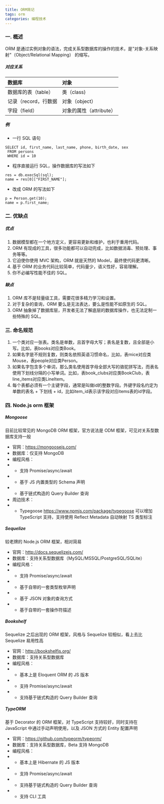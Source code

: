 ```yaml
---
title: ORM简记
tags: orm
categories: 编程技术
---
```


<!--readme-->
### 一. 概述

ORM 是通过实例对象的语法，完成关系型数据库的操作的技术，是"对象-关系映射"（Object/Relational Mapping） 的缩写。

##### 对应关系
| 数据库 | 对象 |
|:---|:---|
| 数据库的表（table）| 类（class) |
| 记录（record，行数据 | 对象（object） |
| 字段（field） | 对象的属性（attribute） |


##### 例

* 一行 SQL 语句

```
SELECT id, first_name, last_name, phone, birth_date, sex
 FROM persons 
 WHERE id = 10
```

* 程序直接运行 SQL，操作数据库的写法如下

```
res = db.execSql(sql);
name = res[0]["FIRST_NAME"];
```

* 改成 ORM 的写法如下

```
p = Person.get(10);
name = p.first_name;
```

### 二. 优缺点

##### 优点

1. 数据模型都在一个地方定义，更容易更新和维护，也利于重用代码。
2. ORM 有现成的工具，很多功能都可以自动完成，比如数据消毒、预处理、事务等等。
3. 它迫使你使用 MVC 架构，ORM 就是天然的 Model，最终使代码更清晰。
4. 基于 ORM 的业务代码比较简单，代码量少，语义性好，容易理解。
5. 你不必编写性能不佳的 SQL。

##### 缺点

1. ORM 库不是轻量级工具，需要花很多精力学习和设置。
2. 对于复杂的查询，ORM 要么是无法表达，要么是性能不如原生的 SQL。
3. ORM 抽象掉了数据库层，开发者无法了解底层的数据库操作，也无法定制一些特殊的 SQL。

### 三. 命名规范

1. 一个类对应一张表。类名是单数，且首字母大写；表名是复数，且全部是小写。比如，表books对应类Book。
2. 如果名字是不规则复数，则类名依照英语习惯命名，比如，表mice对应类Mouse，表people对应类Person。
3. 如果名字包含多个单词，那么类名使用首字母全部大写的骆驼拼写法，而表名使用下划线分隔的小写单词。比如，表book_clubs对应类BookClub，表line_items对应类LineItem。
4. 每个表都必须有一个主键字段，通常是叫做id的整数字段。外键字段名约定为单数的表名 + 下划线 + id，比如item_id表示该字段对应items表的id字段。

### 四. Node.js orm 框架

##### Mongoose

目前比较常见的 MongoDB ORM 框架，官方说法是 ODM 框架，可见对关系型数据库支持一般

* 官网：https://mongoosejs.com/
* 数据库：仅支持 MongoDB
* 编程风格：
* * 支持 Promise/async/await
* * 基于 JS 内置类型的 Schema 声明
* * 基于链式构造的 Query Builder 查询
* 周边技术：
* * Typegoose
https://www.npmjs.com/package/typegoose
可以增加 TypeScript 支持，支持使用 Reflect Metadata 自动映射 TS 类型标注

##### Sequelize

较老牌的 Node.js ORM 框架，相对简易

* 官网：http://docs.sequelizejs.com/
* 数据库：支持关系型数据库（MySQL/MSSQL/PostgreSQL/SQLite）
* 编程风格：
* * 支持 Promise/async/await
* * 基于自带的一套类型枚举声明
* * 基于 JSON 对象的查询方式
* * 基于自带的一套操作符描述

##### Bookshelf

Sequelize 之后出现的 ORM 框架，风格与 Sequelize 较相似，看上去比 Sequelize 易用性高

* 官网：http://bookshelfjs.org/
* 数据库：支持关系型数据库
* 编程风格：
* * 基本上是 Eloquent ORM 的 JS 版本
* * 支持 Promise/async/await
* * 支持基于链式构造的 Query Builder 查询

##### TypeORM

基于 Decorator 的 ORM 框架，对 TypeScript 支持较好，同时支持在 JavaScript 中通过手动声明使用，以及 JSON 方式的 Entity 配置声明

* 官网：https://github.com/typeorm/typeorm/
* 数据库：支持关系型数据库，Beta 支持 MongoDB
* 编程风格：
* * 基本上是 Hibernate 的 JS 版本
* * 支持 Promise/async/await
* * 支持基于链式构造的 Query Builder 查询
* * 支持 CLI 工具